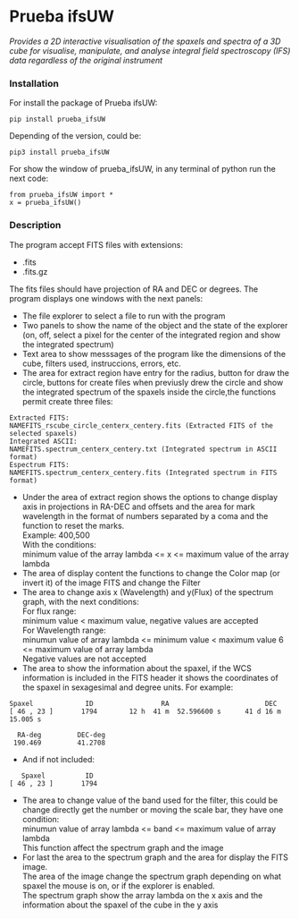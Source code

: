# Prueba ifsUW
_Provides a 2D interactive visualisation of the spaxels and spectra of a 3D cube for visualise, manipulate, and analyse integral field spectroscopy (IFS) data regardless of the original instrument_
### Installation
For install the package of Prueba ifsUW:
```
pip install prueba_ifsUW
```
Depending of the version, could be:
```
pip3 install prueba_ifsUW
```

For show the window of prueba_ifsUW, in any terminal of python run the next code:
```
from prueba_ifsUW import *
x = prueba_ifsUW() 
```
### Description
The program accept FITS files with extensions:
- .fits
- .fits.gz

The fits files should have projection of RA and DEC or degrees.
The program displays one windows with the next panels: 
- The file explorer to select a file to run with the program
- Two panels to show the name of the object and the state of the explorer (on, off, select a pixel for the center of the integrated region and show the integrated spectrum)
- Text area to show messsages of the program like the dimensions of the cube, filters used, instruccions, errors, etc.
- The area for extract region have entry for the radius, button for draw the circle, buttons for create files when previusly drew the circle and show the integrated spectrum of the spaxels inside the circle,the functions permit create three files:
```
Extracted FITS:  
NAMEFITS_rscube_circle_centerx_centery.fits (Extracted FITS of the selected spaxels)
Integrated ASCII:  
NAMEFITS.spectrum_centerx_centery.txt (Integrated spectrum in ASCII format)
Espectrum FITS:  
NAMEFITS.spectrum_centerx_centery.fits (Integrated spectrum in FITS format)
```
- Under the area of extract region shows the options to change display axis in projections in RA-DEC and offsets and the area for mark wavelength in the format of numbers separated  by a coma and the function to reset the marks.  
Example: 400,500  
With the conditions:  
minimum value of the array lambda <= x <= maximum value of the array lambda
- The area of display content the functions to change the Color map (or invert it) of the image FITS and change the Filter 
- The area to change axis x (Wavelength) and y(Flux) of the spectrum graph, with the next conditions:  
For flux range:  
minimum value < maximum value, negative values are accepted  
For Wavelength range:  
minumun value of array lambda <= minimum value < maximum value 6 <= maximum value of array lambda  
Negative values are not accepted
- The area to show the information about the spaxel, if the WCS information is included in the FITS header it shows the coordinates of the spaxel in sexagesimal and degree units. For example:
```
Spaxel             ID                 RA                        DEC 
[ 46 , 23 ]       1794        12 h  41 m  52.596600 s      41 d 16 m 15.005 s  

  RA-deg         DEC-deg
 190.469         41.2708
```
- And if not included:
```
   Spaxel          ID
[ 46 , 23 ]       1794
```
- The area to change value of the band used for the filter, this could be change directly get the number or moving the scale bar, they have one condition:  
minumun value of array lambda <= band <= maximum value of array lambda  
This function affect the spectrum graph and the image
- For last the area to the spectrum graph and the area for display the FITS image.  
The area of the image change the spectrum graph depending on what spaxel the mouse is on, or if the explorer is enabled.  
The spectrum graph show the array lambda on the x axis and the information about the spaxel of the cube in the y axis 
